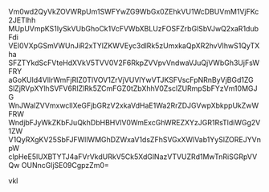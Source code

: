 Vm0wd2QyVkZOVWRpUm1SWFYwZG9WbGx0ZEhkVU1WcDBUVmM1VjFKc2JETlhh
MUpUVmpKS1IySkVUbGhoCk1VcFVWbXBLUzFOSFZrbGlSbVJwQ2xaR1dubFdi
VEI0VXpGSmVWUnJiR2xTYlZKWVEyc3dlRk5zUmxkaQpXR2hvVlhwS1QyTXha
SFZTYkdScFVteHdXVkV5TVV0V2F6RkpZVVpvVndwaVJuQjVWbGh3UjFsWFRY
aGoKUld4VllrWmFjRlZ0TlVOV1ZrVjVUVlYwVTJKSFVscFpNRnByVjBGd1ZG
SlZjRVpXYlhSVFV6RlZlRk5ZCmFGZ0tZbXhhV0ZsclZURmpSbFYzVm10MGJG
WnJWalZVVmxwcllXeGFjbGRzV2xkaVdHaE1Wa2RrZDJGVwpXbkppUkZwWFRW
WndjbFJyWkZKbFJuQkhDbHBHVlV0WmExcGhWREZXYzJGR1RsTldiWGg2V1ZW
V1QyRXgKV25SbFJFWllWMGhDZWxaV1dsZFhSVGxXWlVab1YySlZOREJYVnpW
clpHeE5lUXBTYTJ4aFVrVkdURkV5Ck5XdGlNazVTVUZRd1MwTnRiSGRpVVQw
OUNncGljSE09CgpzZm0=

vkl